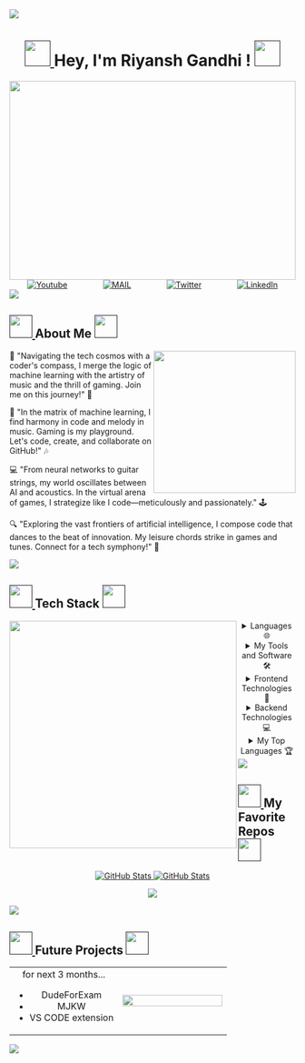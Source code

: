 <img src="https://user-images.githubusercontent.com/73097560/115834477-dbab4500-a447-11eb-908a-139a6edaec5c.gif">

<h1 align="center">
	<a href="">
		<img src="https://freepngimg.com/thumb/anime/112654-yeager-pic-eren-free-transparent-image-hq.png" width="45" />
	</a>
     Hey, I'm Riyansh Gandhi !
	<a href="">
		<img src="https://freepngimg.com/thumb/anime/112654-yeager-pic-eren-free-transparent-image-hq.png" width="45" />
	</a>
</h1>

<img src="https://motionbgs.com/media/1948/naruto-and-sasuke-legends.jpg" width="100%" height="350" />

<div align=center style="display:flex; justify-content: space-around">
  <a href="https://www.youtube.com/watch?v=dQw4w9WgXcQ"><img alt="Youtube" src="https://img.shields.io/badge/YouTube-red?style=for-the-badge&logo=youtube&logoColor=white"/></a>
  <a href="https://www.instagram.com/riyanshgandhi_"><img alt="MAIL" src="https://img.shields.io/static/v1?style=for-the-badge&message=Instagram&color=C837AC&logo=Instagram&logoColor=FFFFFF&label=" /></a>
  <a href="https://twitter.com/riyanshgandhii"><img src="https://img.shields.io/static/v1?style=for-the-badge&message=Twitter&color=000000&logo=x&logoColor=FFFFFF&label=" alt="Twitter" /></a>
  <a href="https://www.linkedin.com/in/riyo"><img src="https://img.shields.io/static/v1?style=for-the-badge&message=LinkedIn&color=0A66C2&logo=LinkedIn&logoColor=FFFFFF&label=" alt="LinkedIn" /></a>
</div>

<img src="https://user-images.githubusercontent.com/73097560/115834477-dbab4500-a447-11eb-908a-139a6edaec5c.gif">
<h2>
<a href="">
		<img src="https://media.tenor.com/PRcQePKtLYYAAAAi/blue-blueflame.gif" width="40" />
	</a>
About Me
	<a href="">
		<img src="https://media.tenor.com/PRcQePKtLYYAAAAi/blue-blueflame.gif" width="40" />
	</a>

</h2>
<div >
<img align="right" src="https://media1.giphy.com/media/v1.Y2lkPTc5MGI3NjExN3dhZzNxY2Qyd2tuemNqMjN5dHhua3hkdzFweDYzd2lhdXF3eHRkdyZlcD12MV9pbnRlcm5hbF9naWZfYnlfaWQmY3Q9Zw/l0IyjV638E50Z2LlK/giphy.gif" width="250"/>

<p>
    🌟 "Navigating the tech cosmos with a coder's compass, I merge the logic of machine learning with the artistry of music and the thrill of gaming. Join me on this journey!" 🚀

👾 "In the matrix of machine learning, I find harmony in code and melody in music. Gaming is my playground. Let's code, create, and collaborate on GitHub!" 🎶

💻 "From neural networks to guitar strings, my world oscillates between AI and acoustics. In the virtual arena of games, I strategize like I code—meticulously and passionately." 🕹️

🔍 "Exploring the vast frontiers of artificial intelligence, I compose code that dances to the beat of innovation. My leisure chords strike in games and tunes. Connect for a tech symphony!" 🎼
</p>

</div>

<img src="https://user-images.githubusercontent.com/73097560/115834477-dbab4500-a447-11eb-908a-139a6edaec5c.gif">

<h2>
<a href="">
		<img src="https://pa1.aminoapps.com/7620/fc109fa0b90c3d49369569509ec8608253749cb5r1-400-400_00.gif" width="40" />
	</a>
Tech Stack
	<a href="">
		<img src="https://pa1.aminoapps.com/7620/fc109fa0b90c3d49369569509ec8608253749cb5r1-400-400_00.gif" width="40" />
	</a>

</h2>

<div>
<img align="left" src="https://media.giphy.com/media/v1.Y2lkPTc5MGI3NjExazZiOWFwZnVlMHV2aTd1bm10dmVpZmxneXV2a3F2M2FxeG5pNDJxbyZlcD12MV9pbnRlcm5hbF9naWZfYnlfaWQmY3Q9Zw/I6wUi5eTdUCWI/giphy.gif" width="400" />
<details align="center">
  <summary>Languages 🌐</summary>
  <br>
  <p align="center">
  <a href="https://skillicons.dev">
    <img src="https://skillicons.dev/icons?i=c,java,py,html,css,js,r&perline=5" width=210/>
  </a>
</p>
</details>
	
<details align="center">
  <summary>My Tools and Software 🛠️ </summary>
  <br>
	<p align="center">
		<a href="https://skillicons.dev">
			<img src="https://skillicons.dev/icons?i=git,github,gitlab,vscode,unity,blender,figma&perline=5" width=210/>
		</a>
	</p>

</details>

<details align="center">
  <summary>Frontend Technologies 🎨</summary>
  <br>
  <p align="center">
  <a href="https://skillicons.dev">
    <img src="https://skillicons.dev/icons?i=html,css,js,ts,react,bootstrap,sass,tailwind,webpack&perline=5" width=210/>
  </a>
</p>
</details>

<details align="center">
  <summary>Backend Technologies 💻</summary>
  <br>
  <p align="center">
  <a href="https://skillicons.dev">
    <img src="https://skillicons.dev/icons?i=java,py,flask,firebase,mysql,docker,postman&perline=5" width=210/>
  </a>
</p>
</details>



<details align="center">
<summary>My Top Languages 🏆</summary>

<p align="center">

<img src="https://github-readme-stats.vercel.app/api/top-langs?username=riyanshgandhi&show_icons=true&theme=onedark&locale=en&layout=compact" alt="RiYo STats" height="230px"/>

<br/>

<b>Note:</b> Top languages is only a metric of the languages my public code consists of and doesn't reflect experience or skill level.

  </p>
</details>

<img src="https://user-images.githubusercontent.com/73097560/115834477-dbab4500-a447-11eb-908a-139a6edaec5c.gif">

<h2>
<a href="">
		<img src="https://media.tenor.com/Z0wDoxDHjn4AAAAj/tsunami-studio-wave.gif" width="40" />
	</a>
	My Favorite Repos
	<a href="">
		<img src="https://media.tenor.com/Z0wDoxDHjn4AAAAj/tsunami-studio-wave.gif" width="40" />
	</a>

</h2>

 <p align="center">
	<a href="https://github.com/riyanshgandhi/Tikakaran.git">
      		<img src="https://github-readme-stats.vercel.app/api/pin/?username=riyanshgandhi&repo=Tikakaran&theme=onedark" alt="GitHub Stats" />
    </a>
	<a href="https://github.com/riyanshgandhi/telegrambot-greey.git">
      		<img src="https://github-readme-stats.vercel.app/api/pin/?username=riyanshgandhi&repo=telegrambot-greey&theme=onedark" alt="GitHub Stats" />
    </a>
	
    	
  </p>

<p align="center">
  <img src="https://media3.giphy.com/media/v1.Y2lkPTc5MGI3NjExeXZya3l2b2UwbzE5MjJmbWV2OTN0Z3k4dDlwanp0bGdscXRwYm40bCZlcD12MV9pbnRlcm5hbF9naWZfYnlfaWQmY3Q9Zw/qDO6QPt4VczVS/giphy.gif"  />
</p>

<img src="https://user-images.githubusercontent.com/73097560/115834477-dbab4500-a447-11eb-908a-139a6edaec5c.gif">

<h2>
<a href="">
		<img src="https://freepngimg.com/thumb/naruto/119440-logo-akatsuki-photos-free-download-png-hd.png" width="40" />
	</a>
	Future Projects
	<a href="">
		<img src="https://freepngimg.com/thumb/naruto/119440-logo-akatsuki-photos-free-download-png-hd.png" width="40" />
	</a>

</h2>

<p align="center">
  <!--- stats (start) -->
<table align="center">
<tr border="none">
<td width="50%" align="center">
for next 3 months...
        <ul>
            <li>DudeForExam</li>
            <li>MJKW</li>
            <li>VS CODE extension</li>
<!--             <li></li>
	    <li>Gemini-Ai Clone</li> -->
	</ul>

</td>

<td width="50%" align="center">
 <img  align="center"  src="https://media2.giphy.com/media/v1.Y2lkPTc5MGI3NjExOWNzMnlpdnBtZmJ3bWUwbmF1NXdkZGJnam5xbzVuNzI3dTl1dnJhdyZlcD12MV9pbnRlcm5hbF9naWZfYnlfaWQmY3Q9Zw/3oEjI1erPMTMBFmNHi/giphy.gif" width="100%" height="125%"/>
  </td>
</tr>


</table>

<p align="centre"> <img src="https://komarev.com/ghpvc/?username=your-github-riyanshgandhi&label=Profile%20views&color=blueviolet&style=for-the-badge" /> </p>

